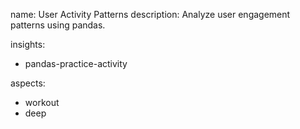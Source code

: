 name: User Activity Patterns
description: Analyze user engagement patterns using pandas.

insights:
  - pandas-practice-activity

aspects:
  - workout
  - deep 